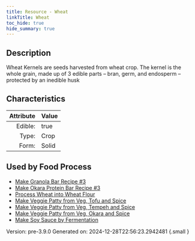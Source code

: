 ```yaml
---
title: Resource - Wheat
linkTitle: Wheat
toc_hide: true
hide_summary: true
---
```


## Description
Wheat Kernels are&#10;&#9;&#9;seeds harvested from wheat crop. The kernel is the whole grain, made up of 3&#10;&#9;&#9;edible parts – bran, germ, and endosperm – protected by an inedible husk 

## Characteristics

| Attribute      | Value |
|--------:|:------|
|Edible:|true|
|Type:|Crop|
|Form:|Solid|
 



    
## Used by Food Process

- [Make Granola Bar Recipe #3](/docs/definitions/food/make-granola-bar-recipe--3)
- [Make Okara Protein Bar Recipe #3](/docs/definitions/food/make-okara-protein-bar-recipe--3)
- [Process Wheat into Wheat Flour](/docs/definitions/food/process-wheat-into-wheat-flour)
- [Make Veggie Patty from Veg, Tofu and Spice](/docs/definitions/food/make-veggie-patty-from-veg--tofu-and-spice)
- [Make Veggie Patty from Veg, Tempeh and Spice](/docs/definitions/food/make-veggie-patty-from-veg--tempeh-and-spice)
- [Make Veggie Patty from Veg, Okara and Spice](/docs/definitions/food/make-veggie-patty-from-veg--okara-and-spice)
- [Make Soy Sauce by Fermentation](/docs/definitions/food/make-soy-sauce-by-fermentation)


Version: pre-3.9.0 Generated on: 2024-12-28T22:56:23.2942481
{.small }

